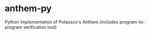 # anthem-py
Python Implementation of Potassco's Anthem (includes program-to-program verification tool)
